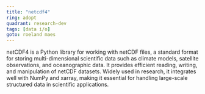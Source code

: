 ```yaml
---
title: "netcdf4"
ring: adopt
quadrant: research-dev
tags: [data i/o]
goto: roeland maes
---
```


netCDF4 is a Python library for working with netCDF files, a standard format for storing multi-dimensional scientific data such as climate models, satellite observations, and oceanographic data. It provides efficient reading, writing, and manipulation of netCDF datasets. Widely used in research, it integrates well with NumPy and xarray, making it essential for handling large-scale structured data in scientific applications.
